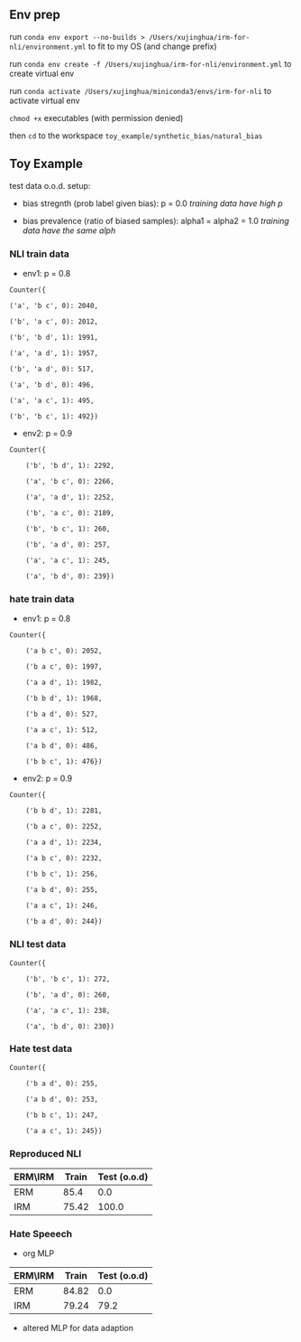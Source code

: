 ## Env prep

run `conda env export --no-builds > /Users/xujinghua/irm-for-nli/environment.yml` to fit to my OS (and change prefix)

run `conda env create -f /Users/xujinghua/irm-for-nli/environment.yml` to create virtual env

run `conda activate /Users/xujinghua/miniconda3/envs/irm-for-nli` to activate virtual env

`chmod +x` executables (with permission denied)

then `cd` to the workspace `toy_example/synthetic_bias/natural_bias`


## Toy Example

test data o.o.d. setup:

* bias stregnth (prob label given bias): p = 0.0 _training data have high p_

* bias prevalence (ratio of biased samples): alpha1 = alpha2 = 1.0 _training data have the same alph_

### NLI train data

* env1: p = 0.8

```
Counter({

('a', 'b c', 0): 2040, 

('b', 'a c', 0): 2012, 

('b', 'b d', 1): 1991, 

('a', 'a d', 1): 1957, 

('b', 'a d', 0): 517, 

('a', 'b d', 0): 496, 

('a', 'a c', 1): 495, 

('b', 'b c', 1): 492})
```

* env2: p = 0.9

```
Counter({

    ('b', 'b d', 1): 2292, 

    ('a', 'b c', 0): 2266, 

    ('a', 'a d', 1): 2252, 

    ('b', 'a c', 0): 2189, 

    ('b', 'b c', 1): 260, 
 
    ('b', 'a d', 0): 257, 
 
    ('a', 'a c', 1): 245, 
 
    ('a', 'b d', 0): 239})
```


### hate train data

* env1: p = 0.8

```
Counter({

    ('a b c', 0): 2052, 
    
    ('b a c', 0): 1997, 
    
    ('a a d', 1): 1982, 
    
    ('b b d', 1): 1968, 
    
    ('b a d', 0): 527, 
    
    ('a a c', 1): 512, 
    
    ('a b d', 0): 486, 
    
    ('b b c', 1): 476})
```

* env2: p = 0.9

```
Counter({
    
    ('b b d', 1): 2281, 
    
    ('b a c', 0): 2252, 
    
    ('a a d', 1): 2234, 
    
    ('a b c', 0): 2232, 
    
    ('b b c', 1): 256, 
    
    ('a b d', 0): 255, 
    
    ('a a c', 1): 246, 
    
    ('b a d', 0): 244})
```

### NLI test data


```
Counter({
    
    ('b', 'b c', 1): 272, 
    
    ('b', 'a d', 0): 260, 
    
    ('a', 'a c', 1): 238, 
    
    ('a', 'b d', 0): 230})
```

### Hate test data


```
Counter({
    
    ('b a d', 0): 255, 
    
    ('a b d', 0): 253, 
    
    ('b b c', 1): 247, 
    
    ('a a c', 1): 245})
```

### Reproduced NLI

| ERM\IRM | Train | Test (o.o.d) |
| --- | --- | --- |
| ERM | 85.4 | 0.0 |
| IRM | 75.42 | 100.0 |



### Hate Speeech

* org MLP

| ERM\IRM | Train | Test (o.o.d) |
| --- | --- | --- |
| ERM | 84.82 | 0.0 |
| IRM | 79.24 | 79.2 |

* altered MLP for data adaption
